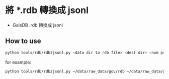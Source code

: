 # 將 *.rdb 轉換成 jsonl

* GaisDB .rdb 轉換成 jsonl

## How to use

```bash
python tools/rdb/rdb2jsonl.py <data dir to rdb file> <dest dir> <num process>
```

for example:

```bash
python tools/rdb/rdb2jsonl.py ~/data/raw_data/gov/rdb ~/data/raw_data/gov/jsonl 4 
```